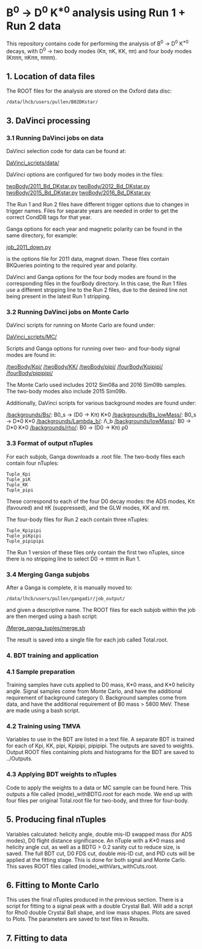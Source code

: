 # B<sup>0</sup> -> D<sup>0</sup> K<sup>\*0</sup> analysis using Run 1 + Run 2 data


This repository contains code for performing the analysis of B<sup>0</sup> -> D<sup>0</sup> K<sup>\*0</sup> decays, with D<sup>0</sup> -> two body modes (Kπ, πK, KK, ππ) and four body modes (Kπππ, πKππ, ππππ).


## 1. Location of data files

The ROOT files for the analysis are stored on the Oxford data disc:
```
/data/lhcb/users/pullen/B02DKstar/
```

## 3. DaVinci processing

### 3.1 Running DaVinci jobs on data

DaVinci selection code for data can be found at:

[DaVinci_scripts/data/](https://github.com/hpullen/B02DKstar/tree/master/DaVinci_scripts/data)

DaVinci options are configured for two body modes in the files:

[twoBody/2011_Bd_DKstar.py](https://github.com/hpullen/B02DKstar/blob/master/DaVinci_scripts/data/twoBody/2011_Bd_DKstar.py)
[twoBody/2012_Bd_DKstar.py](https://github.com/hpullen/B02DKstar/blob/master/DaVinci_scripts/data/twoBody/2012_Bd_DKstar.py)
[twoBody/2015_Bd_DKstar.py](https://github.com/hpullen/B02DKstar/blob/master/DaVinci_scripts/data/twoBody/2015_Bd_DKstar.py)
[twoBody/2016_Bd_DKstar.py](https://github.com/hpullen/B02DKstar/blob/master/DaVinci_scripts/data/twoBody/2016_Bd_DKstar.py)

The Run 1 and Run 2 files have different trigger options due to changes in trigger names. Files for separate years are needed in order to get the correct CondDB tags for that year.

Ganga options for each year and magnetic polarity can be found in the same directory, for example:

[job_2011_down.py](https://github.com/hpullen/B02DKstar/blob/master/DaVinci_scripts/data/twoBody/job_2011_down.py)

is the options file for 2011 data, magnet down. These files contain BKQueries pointing to the required year and polarity.

DaVinci and Ganga options for the four body modes are found in the corresponding files in the fourBody directory. In this case, the Run 1 files use a different stripping line to the Run 2 files, due to the desired line not being present in the latest Run 1 stripping.

### 3.2 Running DaVinci jobs on Monte Carlo

DaVinci scripts for running on Monte Carlo are found under:

[DaVinci_scripts/MC/](https://github.com/hpullen/B02DKstar/tree/master/DaVinci_scripts/MC)

Scripts and Ganga options for running over two- and four-body signal modes are found in:

[/twoBody/Kpi/](https://github.com/hpullen/B02DKstar/tree/master/DaVinci_scripts/MC/twoBody/Kpi)
[/twoBody/KK/](https://github.com/hpullen/B02DKstar/tree/master/DaVinci_scripts/MC/twoBody/KK)
[/twoBody/pipi/](https://github.com/hpullen/B02DKstar/tree/master/DaVinci_scripts/MC/twoBody/pipi)
[/fourBody/Kpipipi/](https://github.com/hpullen/B02DKstar/tree/master/DaVinci_scripts/MC/fourBody/Kpipipi)
[/fourBody/pipipipi/](https://github.com/hpullen/B02DKstar/tree/master/DaVinci_scripts/MC/fourBody/pipipipi)

The Monte Carlo used includes 2012 Sim08a and 2016 Sim09b samples. The two-body modes also include 2015 Sim09b.

Additionally, DaVinci scripts for various background modes are found under:

[/backgrounds/Bs/](https://github.com/hpullen/B02DKstar/tree/master/DaVinci_scripts/MC/backgrounds/Bs): B0_s -> (D0 -> Kπ) K\*0
[/backgrounds/Bs_lowMass/](https://github.com/hpullen/B02DKstar/tree/master/DaVinci_scripts/MC/backgrounds/Bs_lowMass): B0_s -> D\*0 K\*0
[/backgrounds/Lambda_b/](https://github.com/hpullen/B02DKstar/tree/master/DaVinci_scripts/MC/backgrounds/Lambda_b): Λ\_b
[/backgrounds/lowMass/](https://github.com/hpullen/B02DKstar/tree/master/DaVinci_scripts/MC/backgrounds/lowMass): B0 -> D\*0 K\*0
[/backgrounds/rho/](https://github.com/hpullen/B02DKstar/tree/master/DaVinci_scripts/MC/backgrounds/rho): B0 -> (D0 -> Kπ) ρ0

### 3.3 Format of output nTuples

For each subjob, Ganga downloads a .root file. The two-body files each contain four nTuples:
```
Tuple_Kpi
Tuple_piK
Tuple_KK
Tuple_pipi
```
These correspond to each of the four D0 decay modes: the ADS modes, Kπ (favoured) and πK (suppressed), and the GLW modes, KK and ππ.


The four-body files for Run 2 each contain three nTuples:
```
Tuple_Kpipipi
Tuple_piKpipi
Tuple_pipipipi
```
The Run 1 version of these files only contain the first two nTuples, since there is no stripping line to select D0 -> ππππ in Run 1.

### 3.4 Merging Ganga subjobs

After a Ganga is complete, it is manually moved to:
```
/data/lhcb/users/pullen/gangadir/job_output/
```
and given a descriptive name. The ROOT files for each subjob within the job are then merged using a bash script:

[/Merge_ganga_tuples/merge.sh](https://github.com/hpullen/B02DKstar/blob/master/Merge_ganga_tuples/merge.sh)

The result is saved into a single file for each job called Total.root.


### 4. BDT training and application

### 4.1 Sample preparation

Training samples have cuts applied to D0 mass, K\*0 mass, and K\*0 helicity angle. 
Signal samples come from Monte Carlo, and have the additional requirement of background category 0.
Background samples come from data, and have the additional requirement of B0 mass > 5800 MeV.
These are made using a bash script.

### 4.2 Training using TMVA

Variables to use in the BDT are listed in a text file.
A separate BDT is trained for each of Kpi, KK, pipi, Kpipipi, pipipipi. The outputs are saved to weights.
Output ROOT files containing plots and histograms for the BDT are saved to ../Outputs.

### 4.3 Applying BDT weights to nTuples

Code to apply the weights to a data or MC sample can be found here. 
This outputs a file called (mode)\_withBDTG.root for each mode.
We end up with four files per original Total.root file for two-body, and three for four-body.


## 5. Producing final nTuples

Variables calculated: helicity angle, double mis-ID swapped mass (for ADS modes), D0
flight distance significance. An nTuple with a K\*0 mass and helicity angle cut, as well as a BDTG > 0.2 sanity cut to reduce size, is saved.
The full BDT cut, D0 FDS cut, double mis-ID cut, and PID cuts will be applied at the fitting stage.
This is done for both signal and Monte Carlo.
This saves ROOT files called (mode)\_withVars\_withCuts.root.

## 6. Fitting to Monte Carlo

This uses the final nTuples produced in the previous section.
There is a script for fitting to a signal peak with a double Crystal Ball.
Will add a script for Rho0 double Crystal Ball shape, and low mass shapes.
Plots are saved to Plots.
The parameters are saved to text files in Results.

## 7. Fitting to data
